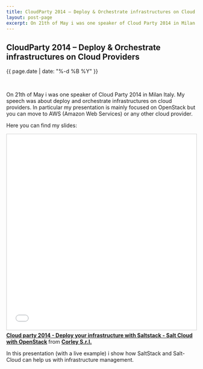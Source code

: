 ```yaml
---
title: CloudParty 2014 – Deploy & Orchestrate infrastructures on Cloud Providers
layout: post-page
excerpt: On 21th of May i was one speaker of Cloud Party 2014 in Milan Italy. My speech was about deploy and orchestrate infrastructures on cloud providers. In particular my presentation is mainly focused on OpenStack but you can move to AWS (Amazon Web Services) or any other cloud provider.
---
```


## CloudParty 2014 – Deploy & Orchestrate infrastructures on Cloud Providers

<p class="small text-center">{{ page.date | date: "%-d %B %Y" }}</p>
<div>&nbsp;</div>

On 21th of May i was one speaker of Cloud Party 2014 in Milan Italy. My speech was about deploy and orchestrate infrastructures on cloud providers. In particular my presentation is mainly focused on OpenStack but you can move to AWS (Amazon Web Services) or any other cloud provider.

Here you can find my slides:

<div class="row text-center">
<iframe src="//www.slideshare.net/slideshow/embed_code/35092188" width="640" height="520" frameborder="0" marginwidth="0" marginheight="0" scrolling="no" style="border:1px solid #CCC; border-width:1px; margin-bottom:5px; max-width: 100%;" allowfullscreen> </iframe> <div style="margin-bottom:5px"> <strong> <a href="//www.slideshare.net/corleycloud/cloud-party-2014-deploy-your-infrastructure-with-salt-cloud" title="Cloud party 2014 - Deploy your infrastructure with Saltstack - Salt Cloud with OpenStack" target="_blank">Cloud party 2014 - Deploy your infrastructure with Saltstack - Salt Cloud with OpenStack</a> </strong> from <strong><a href="//www.slideshare.net/corleycloud" target="_blank">Corley S.r.l.</a></strong> </div>
</div>

In this presentation (with a live example) i show how SaltStack and Salt-Cloud can help us with infrastructure management.

